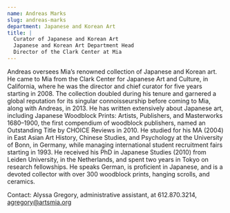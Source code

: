 ```yaml
---
name: Andreas Marks
slug: andreas-marks
department: Japanese and Korean Art
title: |
  Curator of Japanese and Korean Art
  Japanese and Korean Art Department Head
  Director of the Clark Center at Mia
---
```


Andreas oversees Mia’s renowned collection of Japanese and Korean art. He came to Mia from the Clark Center for Japanese Art and Culture, in California, where he was the director and chief curator for five years starting in 2008. The collection doubled during his tenure and garnered a global reputation for its singular connoisseurship before coming to Mia, along with Andreas, in 2013. He has written extensively about Japanese art, including Japanese Woodblock Prints: Artists, Publishers, and Masterworks 1680–1900, the first compendium of woodblock publishers, named an Outstanding Title by CHOICE Reviews in 2010. He studied for his MA (2004) in East Asian Art History, Chinese Studies, and Psychology at the University of Bonn, in Germany, while managing international student recruitment fairs starting in 1993. He received his PhD in Japanese Studies (2010) from Leiden University, in the Netherlands, and spent two years in Tokyo on research fellowships. He speaks German, is proficient in Japanese, and is a devoted collector with over 300 woodblock prints, hanging scrolls, and ceramics.

Contact:  Alyssa Gregory, administrative assistant, at 612.870.3214, [agregory@artsmia.org](mailto:agregory@artsmia.org)
